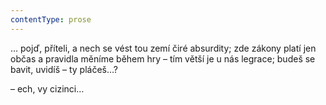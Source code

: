 ```yaml
---
contentType: prose
---
```


  

  

  

… pojď, příteli, a nech se vést tou zemí čiré absurdity; zde zákony platí jen občas a pravidla měníme během hry – tím větší je u nás legrace; budeš se bavit, uvidíš – ty pláčeš…?

– ech, vy cizinci…
